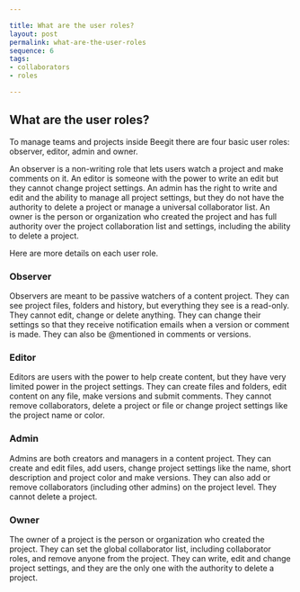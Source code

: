 ```yaml
---

title: What are the user roles?
layout: post
permalink: what-are-the-user-roles
sequence: 6
tags:
- collaborators
- roles

---
```


## What are the user roles? 
To manage teams and projects inside Beegit there are four basic user roles: observer, editor, admin and owner. 

An observer is a non-writing role that lets users watch a project and make comments on it. An editor is someone with the power to write an edit but they cannot change project settings. An admin has the right to write and edit and the ability to manage all project settings, but they do not have the authority to delete a project or manage a universal collaborator list. An owner is the person or organization who created the project and has full authority over the project collaboration list and settings, including the ability to delete a project. 

Here are more details on each user role. 

### Observer 
Observers are meant to be passive watchers of a content project. They can see project files, folders and history, but everything they see is a read-only. They cannot edit, change or delete anything. They can change their settings so that they receive notification emails when a version or comment is made. They can also be @mentioned in comments or versions.

### Editor 
Editors are users with the power to help create content, but they have very limited power in the project settings. They can create files and folders, edit content on any file, make versions and submit comments. They cannot remove collaborators, delete a project or file or change project settings like the project name or color.

### Admin 
Admins are both creators and managers in a content project. They can create and edit files, add users, change project settings like the name, short description and project color and make versions. They can also add or remove collaborators (including other admins) on the project level. They cannot delete a project.

### Owner 
The owner of a project is the person or organization who created the project. They can set the global collaborator list, including collaborator roles, and remove anyone from the project. They can write, edit and change project settings, and they are the only one with the authority to delete a project. 
